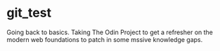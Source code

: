 # git_test
Going back to basics.  Taking The Odin Project to get a refresher on the modern web foundations to patch in some mssive knowledge gaps.
